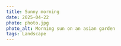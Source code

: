 ```yaml
---
title: Sunny morning
date: 2025-04-22
photo: photo.jpg
photo_alt: Morning sun on an asian garden
tags: Landscape
---
```

